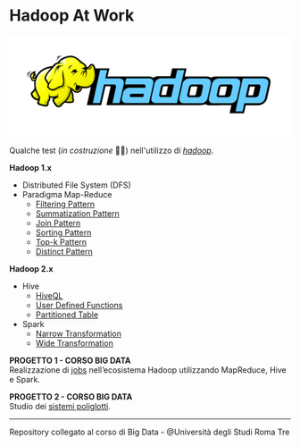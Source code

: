 # Hadoop At Work
<div align="center">
	<img src="https://github.com/mariocuomo/hadoopAtWork/blob/main/img/hadoop-logo.png">
</div>

Qualche test (_in costruzione_ 👷‍♂️) nell'utilizzo di [_hadoop_](https://hadoop.apache.org/).

**Hadoop 1.x**
- Distributed File System (DFS)
- Paradigma Map-Reduce
	- [Filtering Pattern](https://github.com/mariocuomo/hadoopAtWork/tree/main/hadoop1/filter)
	- [Summatization Pattern](https://github.com/mariocuomo/hadoopAtWork/tree/main/hadoop1/summarization)
	- [Join Pattern](https://github.com/mariocuomo/hadoopAtWork/tree/main/hadoop1/join)
	- [Sorting Pattern](https://github.com/mariocuomo/hadoopAtWork/tree/main/hadoop1/sorting)
	- [Top-k Pattern](https://github.com/mariocuomo/hadoopAtWork/tree/main/hadoop1/top-k)
	- [Distinct Pattern](https://github.com/mariocuomo/hadoopAtWork/tree/main/hadoop1/distinct)

**Hadoop 2.x**
- Hive
	- [HiveQL](https://github.com/mariocuomo/hadoopAtWork/tree/main/hadoop2/hive/HiveQL)
	- [User Defined Functions](https://github.com/mariocuomo/hadoopAtWork/tree/main/hadoop2/hive/UserDefinedFunctions)
	- [Partitioned Table](https://github.com/mariocuomo/hadoopAtWork/tree/main/hadoop2/hive/PartitionedTable)
- Spark
	- [Narrow Transformation](https://github.com/mariocuomo/hadoopAtWork/tree/main/hadoop2/spark/narrow_transformation)
	- [Wide Transformation](https://github.com/mariocuomo/hadoopAtWork/tree/main/hadoop2/spark/wide_transformation)

**PROGETTO 1 - CORSO BIG DATA** <br>
Realizzazione di [jobs](https://github.com/mariocuomo/hadoopAtWork/tree/main/progetto1) nell’ecosistema Hadoop utilizzando MapReduce, Hive e Spark.


**PROGETTO 2 - CORSO BIG DATA** <br>
Studio dei [sistemi poliglotti](https://github.com/mariocuomo/consistence-polyglot).

---
Repository collegato al corso di Big Data - @Università degli Studi Roma Tre


